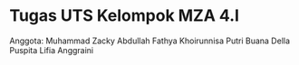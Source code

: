 # Tugas UTS Kelompok MZA 4.I
Anggota:
Muhammad Zacky Abdullah
Fathya Khoirunnisa
Putri Buana Della Puspita
Lifia Anggraini
